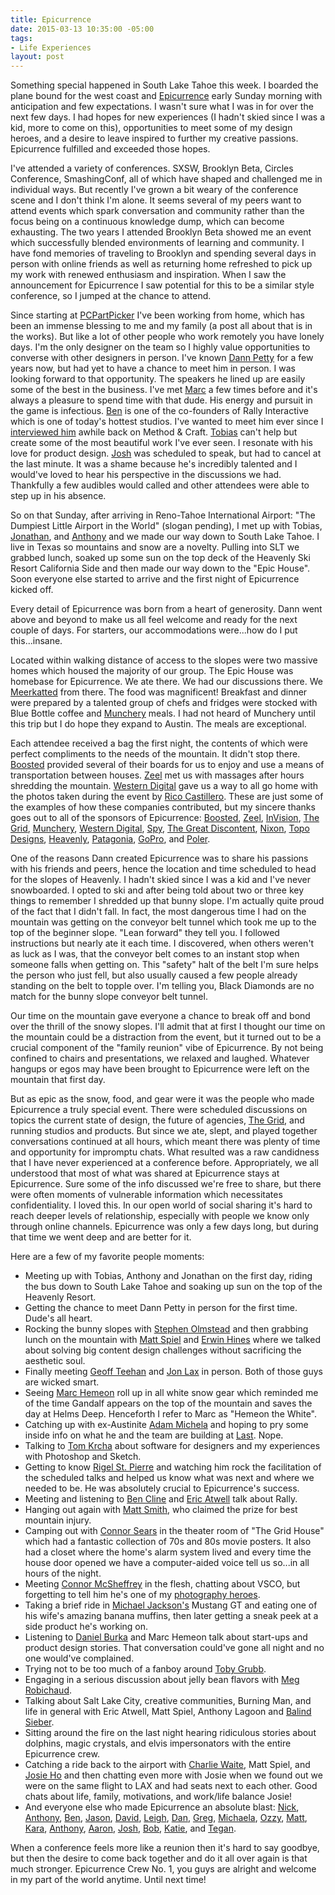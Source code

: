 ```yaml
---
title: Epicurrence
date: 2015-03-13 10:35:00 -05:00
tags:
- Life Experiences
layout: post
---
```


Something special happened in South Lake Tahoe this week. I boarded the plane bound for the west coast and [Epicurrence](http://epicurrence.com/) early Sunday morning with anticipation and few expectations. I wasn't sure what I was in for over the next few days. I had hopes for new experiences (I hadn't skied since I was a kid, more to come on this), opportunities to meet some of my design heroes, and a desire to leave inspired to further my creative passions. Epicurrence fulfilled and exceeded those hopes.

I've attended a variety of conferences. SXSW, Brooklyn Beta, Circles Conference, SmashingConf, all of which have shaped and challenged me in individual ways. But recently I've grown a bit weary of the conference scene and I don't think I'm alone. It seems several of my peers want to attend events which spark conversation and community rather than the focus being on a continuous knowledge dump, which can become exhausting. The two years I attended Brooklyn Beta showed me an event which successfully blended environments of learning and community. I have fond memories of traveling to Brooklyn and spending several days in person with online friends as well as returning home refreshed to pick up my work with renewed enthusiasm and inspiration. When I saw the announcement for Epicurrence I saw potential for this to be a similar style conference, so I jumped at the chance to attend.

Since starting at <a href="http://pcpartpicker.com/">PCPartPicker</a> I've been working from home, which has been an immense blessing to me and my family (a post all about that is in the works). But like a lot of other people who work remotely you have lonely days. I'm the only designer on the team so I highly value opportunities to converse with other designers in person. I've known <a href="http://twitter.com/dannpetty">Dann Petty</a> for a few years now, but had yet to have a chance to meet him in person. I was looking forward to that opportunity. The speakers he lined up are easily some of the best in the business. I've met <a href="http://twitter.com/hemeon">Marc</a> a few times before and it's always a pleasure to spend time with that dude. His energy and pursuit in the game is infectious. <a href="http://twitter.com/yocline">Ben</a> is one of the co-founders of Rally Interactive which is one of today's hottest studios. I've wanted to meet him ever since I <a href="http://methodandcraft.com/interviews/ben-cline">interviewed him</a> awhile back on Method & Craft. <a href="http://twitter.com/schneidertobias">Tobias</a> can't help but create some of the most beautiful work I've ever seen. I resonate with his love for product design. <a href="http://twitter.com/joshhemsley">Josh</a> was scheduled to speak, but had to cancel at the last minute. It was a shame because he's incredibly talented and I would've loved to hear his perspective in the discussions we had. Thankfully a few audibles would called and other attendees were able to step up in his absence.    

So on that Sunday, after arriving in Reno-Tahoe International Airport: "The Dumpiest Little Airport in the World" (slogan pending), I met up with Tobias, <a href="http://twitter.com/moore">Jonathan</a>, and <a href="https://twitter.com/alagoon">Anthony</a> and we made our way down to South Lake Tahoe. I live in Texas so mountains and snow are a novelty. Pulling into SLT we grabbed lunch, soaked up some sun on the top deck of the Heavenly Ski Resort California Side and then made our way down to the "Epic House". Soon everyone else started to arrive and the first night of Epicurrence kicked off.

Every detail of Epicurrence was born from a heart of generosity. Dann went above and beyond to make us all feel welcome and ready for the next couple of days. For starters, our accommodations were...how do I put this...insane.

Located within walking distance of access to the slopes were two massive homes which housed the majority of our group. The Epic House was homebase for Epicurrence. We ate there. We had our discussions there. We <a href="http://meerkatapp.co/">Meerkatted</a> from there. The food was magnificent! Breakfast and dinner were prepared by a talented group of chefs and fridges were stocked with Blue Bottle coffee and <a href="https://munchery.com/">Munchery</a> meals. I had not heard of Munchery until this trip but I do hope they expand to Austin. The meals are exceptional.

Each attendee received a bag the first night, the contents of which were perfect compliments to the needs of the mountain. It didn't stop there. <a href="http://www.boostedboards.com/">Boosted</a> provided several of their boards for us to enjoy and use a means of transportation between houses. <a href="https://www.zeel.com/">Zeel</a> met us with massages after hours shredding the mountain. <a href="http://www.wdc.com/en/">Western Digital</a> gave us a way to all go home with the photos taken during the event by <a href="http://studiocastillero.com/">Rico Castillero</a>. These are just some of the examples of how these companies contributed, but my sincere thanks goes out to all of the sponsors of Epicurrence: <a href="http://www.boostedboards.com/">Boosted</a>, <a href="https://www.zeel.com/">Zeel</a>, <a href="http://www.invisionapp.com/">InVision</a>, <a href="https://thegrid.io/">The Grid</a>, <a href="https://munchery.com/">Munchery</a>, <a href="http://www.wdc.com/en/">Western Digital</a>, <a href="http://www.spyoptic.com/">Spy</a>, <a href="https://thegreatdiscontent.com/">The Great Discontent</a>, <a href="http://www.nixon.com/us/en/">Nixon</a>, <a href="http://topodesigns.com/">Topo Designs</a>, <a href="http://www.skiheavenly.com/">Heavenly</a>, <a href="http://www.patagonia.com/us/home">Patagonia</a>, <a href="http://gopro.com/">GoPro</a>, and <a href="http://polerstuff.com/">Poler</a>.

One of the reasons Dann created Epicurrence was to share his passions with his friends and peers, hence the location and time scheduled to head for the slopes of Heavenly. I hadn't skied since I was a kid and I've never snowboarded. I opted to ski and after being told about two or three key things to remember I shredded up that bunny slope. I'm actually quite proud of the fact that I didn't fall. In fact, the most dangerous time I had on the mountain was getting on the conveyor belt tunnel which took me up to the top of the beginner slope. "Lean forward" they tell you. I followed instructions but nearly ate it each time. I discovered, when others weren't as luck as I was, that the conveyor belt comes to an instant stop when someone falls when getting on. This "safety" halt of the belt I'm sure helps the person who just fell, but also usually caused a few people already standing on the belt to topple over. I'm telling you, Black Diamonds are no match for the bunny slope conveyor belt tunnel.

Our time on the mountain gave everyone a chance to break off and bond over the thrill of the snowy slopes. I'll admit that at first I thought our time on the mountain could be a distraction from the event, but it turned out to be a crucial component of the "family reunion" vibe of Epicurrence. By not being confined to chairs and presentations, we relaxed and laughed. Whatever hangups or egos may have been brought to Epicurrence were left on the mountain that first day.

But as epic as the snow, food, and gear were it was the people who made Epicurrence a truly special event. There were scheduled discussions on topics the current state of design, the future of agencies, <a href="https://thegrid.io/">The Grid</a>, and running studios and products. But since we ate, slept, and played together conversations continued at all hours, which meant there was plenty of time and opportunity for impromptu chats. What resulted was a raw candidness that I have never experienced at a conference before. Appropriately, we all understood that most of what was shared at Epicurrence stays at Epicurrence. Sure some of the info discussed we're free to share, but there were often moments of vulnerable information which necessitates confidentiality. I loved this. In our open world of social sharing it's hard to reach deeper levels of relationship, especially with people we know only through online channels. Epicurrence was only a few days long, but during that time we went deep and are better for it.

Here are a few of my favorite people moments:

* Meeting up with Tobias, Anthony and Jonathan on the first day, riding the bus down to South Lake Tahoe and soaking up sun on the top of the Heavenly Resort.
* Getting the chance to meet Dann Petty in person for the first time. Dude's all heart.
* Rocking the bunny slopes with <a href="http://twitter.com/TheOlmstead">Stephen Olmstead</a> and then grabbing lunch on the mountain with <a href="https://twitter.com/thinmatt">Matt Spiel</a> and <a href="https://twitter.com/erwinhines">Erwin Hines</a> where we talked about solving big content design challenges without sacrificing the aesthetic soul.
* Finally meeting <a href="https://twitter.com/gt">Geoff Teehan</a> and <a href="https://twitter.com/jlax">Jon Lax</a> in person. Both of those guys are wicked smart.
* Seeing <a href="http://twitter.com/hemeon">Marc Hemeon</a> roll up in all white snow gear which reminded me of the time Gandalf appears on the top of the mountain and saves the day at Helms Deep. Henceforth I refer to Marc as "Hemeon the White".
* Catching up with ex-Austinite <a href="https://twitter.com/soopa">Adam Michela</a> and hoping to pry some inside info on what he and the team are building at <a href="http://last.co/">Last</a>. Nope.
* Talking to <a href="https://twitter.com/tomkrcha">Tom Krcha</a> about software for designers and my experiences with Photoshop and Sketch.
* Getting to know <a href="https://twitter.com/rigelstpierre">Rigel St. Pierre</a> and watching him rock the facilitation of the scheduled talks and helped us know what was next and where we needed to be. He was absolutely crucial to Epicurrence's success.
* Meeting and listening to <a href="http://twitter.com/yocline">Ben Cline</a> and <a href="https://twitter.com/ericatwell_">Eric Atwell</a> talk about Rally.
* Hanging out again with <a href="https://twitter.com/mds">Matt Smith</a>, who claimed the prize for best mountain injury.
* Camping out with <a href="https://twitter.com/connors">Connor Sears</a> in the theater room of "The Grid House" which had a fantastic collection of 70s and 80s movie posters. It also had a closet where the home's alarm system lived and every time the house door opened we have a computer-aided voice tell us so...in all hours of the night.
* Meeting <a href="https://twitter.com/mcsheffrey">Connor McSheffrey</a> in the flesh, chatting about VSCO, but forgetting to tell him he's one of my <a href="https://instagram.com/connor/">photography heroes</a>.
* Taking a brief ride in <a href="https://twitter.com/mjackson">Michael Jackson's</a> Mustang GT and eating one of his wife's amazing banana muffins, then later getting a sneak peek at a side product he's working on.
* Listening to <a href="https://twitter.com/dburka">Daniel Burka</a> and Marc Hemeon talk about start-ups and product design stories. That conversation could've gone all night and no one would've complained.
* Trying not to be too much of a fanboy around <a href="https://twitter.com/tobygrubb">Toby Grubb</a>.
* Engaging in a serious discussion about jelly bean flavors with <a href="https://twitter.com/megdraws">Meg Robichaud</a>.
* Talking about Salt Lake City, creative communities, Burning Man, and life in general with Eric Atwell, Matt Spiel, Anthony Lagoon and <a href="https://twitter.com/balindsieber">Balind Sieber</a>.
* Sitting around the fire on the last night hearing ridiculous stories about dolphins, magic crystals, and elvis impersonators with the entire Epicurrence crew.
* Catching a ride back to the airport with <a href="https://twitter.com/charliecwaite">Charlie Waite</a>, Matt Spiel, and <a href="https://twitter.com/joselleho">Josie Ho</a> and then chatting even more with Josie when we found out we were on the same flight to LAX and had seats next to each other. Good chats about life, family, motivations, and work/life balance Josie!
* And everyone else who made Epicurrence an absolute blast: <a href="https://twitter.com/whoisnicka">Nick</a>, <a href="https://twitter.com/aharmon">Anthony</a>, <a href="https://twitter.com/elegantseagulls">Ben</a>, <a href="https://twitter.com/jwu1019">Jason</a>, <a href="https://twitter.com/iamkgn">David</a>, <a href="https://twitter.com/lat">Leigh</a>, <a href="https://twitter.com/d4tocchini">Dan</a>, <a href="https://twitter.com/gregcorby">Greg</a>, <a href="https://twitter.com/michaela_sf">Michaela</a>, <a href="https://twitter.com/oswaldourrutia">Ozzy</a>, <a href="https://twitter.com/mattfaulk">Matt</a>, <a href="https://twitter.com/karaplace">Kara</a>, <a href="https://dribbble.com/toneaikue">Anthony</a>, <a href="https://twitter.com/areus">Aaron</a>, <a href="https://twitter.com/joshaustin">Josh</a>, <a href="https://twitter.com/bgalmar">Bob</a>, <a href="https://twitter.com/lil_dill">Katie</a>, and <a href="https://twitter.com/teganmierle">Tegan</a>.

When a conference feels more like a reunion then it's hard to say goodbye, but then the desire to come back together and do it all over again is that much stronger. Epicurrence Crew No. 1, you guys are alright and welcome in my part of the world anytime. Until next time!

